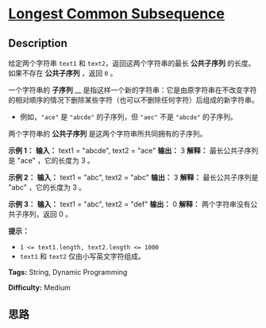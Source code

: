 # [Longest Common Subsequence][title]

## Description

给定两个字符串 `text1` 和 `text2`，返回这两个字符串的最长 **公共子序列** 的长度。如果不存在 **公共子序列** ，返回 `0` 。

一个字符串的 **子序列** __
是指这样一个新的字符串：它是由原字符串在不改变字符的相对顺序的情况下删除某些字符（也可以不删除任何字符）后组成的新字符串。

  * 例如，`"ace"` 是 `"abcde"` 的子序列，但 `"aec"` 不是 `"abcde"` 的子序列。

两个字符串的 **公共子序列** 是这两个字符串所共同拥有的子序列。

**示例 1：**
            **输入：** text1 = "abcde", text2 = "ace"     **输出：** 3      **解释：** 最长公共子序列是 "ace" ，它的长度为 3 。    

**示例 2：**
            **输入：** text1 = "abc", text2 = "abc"    **输出：** 3    **解释：** 最长公共子序列是 "abc" ，它的长度为 3 。    

**示例 3：**
            **输入：** text1 = "abc", text2 = "def"    **输出：** 0    **解释：** 两个字符串没有公共子序列，返回 0 。    

**提示：**

  * `1 <= text1.length, text2.length <= 1000`
  * `text1` 和 `text2` 仅由小写英文字符组成。


**Tags:** String, Dynamic Programming

**Difficulty:** Medium

## 思路

[title]: https://leetcode-cn.com/problems/longest-common-subsequence
